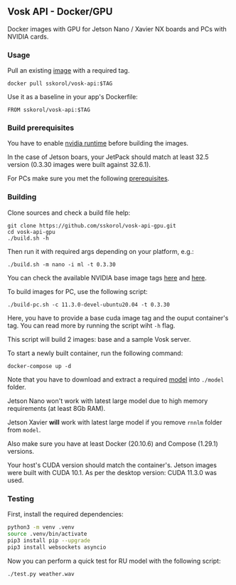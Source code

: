 ## Vosk API - Docker/GPU

Docker images with GPU for Jetson Nano / Xavier NX boards and PCs with NVIDIA cards.

### Usage

Pull an existing [image](https://hub.docker.com/r/sskorol/vosk-api) with a required tag.

```shell script
docker pull sskorol/vosk-api:$TAG
```

Use it as a baseline in your app's Dockerfile:

```shell script
FROM sskorol/vosk-api:$TAG
```

### Build prerequisites

You have to enable [nvidia runtime](https://github.com/dusty-nv/jetson-containers#docker-default-runtime) before building the images.

In the case of Jetson boars, your JetPack should match at least 32.5 version (0.3.30 images were built against 32.6.1).

For PCs make sure you met the following [prerequisites](https://medium.com/geekculture/installing-cudnn-and-cuda-toolkit-on-ubuntu-20-04-for-machine-learning-tasks-f41985fcf9b2).

### Building

Clone sources and check a build file help:

```shell script
git clone https://github.com/sskorol/vosk-api-gpu.git
cd vosk-api-gpu
./build.sh -h
```

Then run it with required args depending on your platform, e.g.:

```shell script
./build.sh -m nano -i ml -t 0.3.30
```

You can check the available NVIDIA base image tags [here](https://ngc.nvidia.com/catalog/containers/nvidia:l4t-base) and [here](https://ngc.nvidia.com/catalog/containers/nvidia:l4t-ml). 

To build images for PC, use the following script:

```shell script
./build-pc.sh -c 11.3.0-devel-ubuntu20.04 -t 0.3.30
```

Here, you have to provide a base cuda image tag and the ouput container's tag. You can read more by running the script wiht `-h` flag.

This script will build 2 images: base and a sample Vosk server.

To start a newly built container, run the following command:

```shell script
docker-compose up -d
```

Note that you have to download and extract a required [model](https://alphacephei.com/vosk/models) into `./model` folder.

Jetson Nano won't work with latest large model due to high memory requirements (at least 8Gb RAM).

Jetson Xavier **will** work with latest large model if you remove `rnnlm` folder from `model`.

Also make sure you have at least Docker (20.10.6) and Compose (1.29.1) versions.

Your host's CUDA version should match the container's. Jetson images were built with CUDA 10.1. As per the desktop version: CUDA 11.3.0 was used.

### Testing

First, install the required dependencies:

```bash
python3 -m venv .venv
source .venv/bin/activate
pip3 install pip --upgrade
pip3 install websockets asyncio
```

Now you can perform a quick test for RU model with the following script:

```bash
./test.py weather.wav
```
